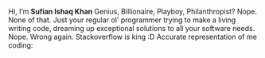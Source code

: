 Hi, I’m **Sufian Ishaq Khan**
Genius, Billionaire, Playboy, Philanthropist? Nope. None of that.
Just your regular ol' programmer trying to make a living writing code, dreaming up exceptional solutions to all your software needs. Nope. Wrong again. Stackoverflow is king :D 
Accurate representation of me coding:
